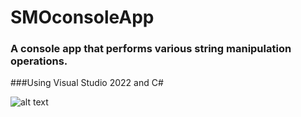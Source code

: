 # SMOconsoleApp

### A console app that performs various string manipulation operations.

###Using Visual Studio 2022 and C#


![alt text](/SMOconsoleApp/images/ConsoleApp.png)